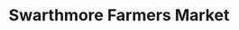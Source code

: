 ---
title: "Swarthmore Farmers Market"
url: /swarthmore/swarthmore-farmers-market/
shop: Gemüse & Obst
---